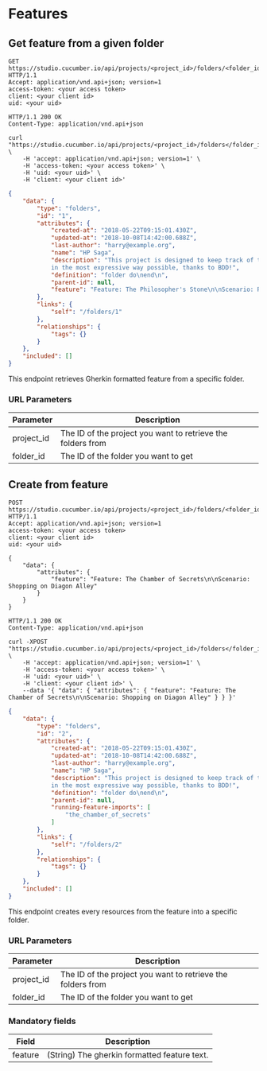 # Features

## Get feature from a given folder

```http
GET https://studio.cucumber.io/api/projects/<project_id>/folders/<folder_id>/feature HTTP/1.1
Accept: application/vnd.api+json; version=1
access-token: <your access token>
client: <your client id>
uid: <your uid>
```

```http
HTTP/1.1 200 OK
Content-Type: application/vnd.api+json
```

```shell
curl "https://studio.cucumber.io/api/projects/<project_id>/folders</folder_id>/feature" \
    -H 'accept: application/vnd.api+json; version=1' \
    -H 'access-token: <your access token>' \
    -H 'uid: <your uid>' \
    -H 'client: <your client id>'
```

```json
{
    "data": {
        "type": "folders",
        "id": "1",
        "attributes": {
            "created-at": "2018-05-22T09:15:01.430Z",
            "updated-at": "2018-10-08T14:42:00.688Z",
            "last-author": "harry@example.org",
            "name": "HP Saga",
            "description": "This project is designed to keep track of the evolution of the HP saga,
            in the most expressive way possible, thanks to BDD!",
            "definition": "folder do\nend\n",
            "parent-id": null,
            "feature": "Feature: The Philosopher's Stone\n\nScenario: Read a Hogwarts letter"
        },
        "links": {
            "self": "/folders/1"
        },
        "relationships": {
            "tags": {}
        }
    },
    "included": []
}
```

This endpoint retrieves Gherkin formatted feature from a specific folder.


### URL Parameters

Parameter | Description
--------- | -----------
project_id | The ID of the project you want to retrieve the folders from
folder_id | The ID of the folder you want to get




## Create from feature

```http
POST https://studio.cucumber.io/api/projects/<project_id>/folders/<folder_id>/create_from_feature HTTP/1.1
Accept: application/vnd.api+json; version=1
access-token: <your access token>
client: <your client id>
uid: <your uid>

{
    "data": {
        "attributes": {
            "feature": "Feature: The Chamber of Secrets\n\nScenario: Shopping on Diagon Alley"
        }
    }
}
```

```http
HTTP/1.1 200 OK
Content-Type: application/vnd.api+json
```

```shell
curl -XPOST "https://studio.cucumber.io/api/projects/<project_id>/folders</folder_id>/create_from_feature" \
    -H 'accept: application/vnd.api+json; version=1' \
    -H 'access-token: <your access token>' \
    -H 'uid: <your uid>' \
    -H 'client: <your client id>' \
    --data '{ "data": { "attributes": { "feature": "Feature: The Chamber of Secrets\n\nScenario: Shopping on Diagon Alley" } } }'
```

```json
{
    "data": {
        "type": "folders",
        "id": "2",
        "attributes": {
            "created-at": "2018-05-22T09:15:01.430Z",
            "updated-at": "2018-10-08T14:42:00.688Z",
            "last-author": "harry@example.org",
            "name": "HP Saga",
            "description": "This project is designed to keep track of the evolution of the HP saga,
            in the most expressive way possible, thanks to BDD!",
            "definition": "folder do\nend\n",
            "parent-id": null,
            "running-feature-imports": [
                "the_chamber_of_secrets"
            ]
        },
        "links": {
            "self": "/folders/2"
        },
        "relationships": {
            "tags": {}
        }
    },
    "included": []
}
```

This endpoint creates every resources from the feature into a specific folder.

### URL Parameters

Parameter | Description
--------- | -----------
project_id | The ID of the project you want to retrieve the folders from
folder_id | The ID of the folder you want to get

### Mandatory fields

Field | Description
--------- | -----------
feature   | (String) The gherkin formatted feature text.